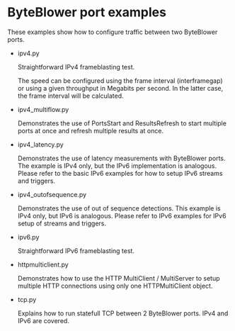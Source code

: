 # ByteBlower port examples
These examples show how to configure traffic between two ByteBlower ports.

- ipv4.py

  Straightforward IPv4 frameblasting test.
  
  The speed can be configured using the frame interval (interframegap) or using
  a given throughput in Megabits per second.  In the latter case, the frame 
  interval will be calculated.
 
- ipv4_multiflow.py

  Demonstrates the use of PortsStart and ResultsRefresh to start multiple ports
  at once and refresh multiple results at once.

- ipv4_latency.py

  Demonstrates the use of latency measurements with ByteBlower ports.  The 
  example is IPv4 only, but the IPv6 implementation is analogous.  Please 
  refer to the basic IPv6 examples for how to setup IPv6 streams and triggers.

- ipv4_outofsequence.py
  
  Demonstrates the use of out of sequence detections.  This example is IPv4 
  only, but IPv6 is analogous.  Please refer to IPv6 examples for IPv6 setup of
  streams and triggers.

- ipv6.py

  Straightforward IPv6 frameblasting test.
  
- httpmulticlient.py

  Demonstrates how to use the HTTP MultiClient / MultiServer to setup multiple
  HTTP connections using only one HTTPMultiClient object.

- tcp.py

  Explains how to run statefull TCP between 2 ByteBlower ports.  IPv4 and IPv6 
  are covered.


